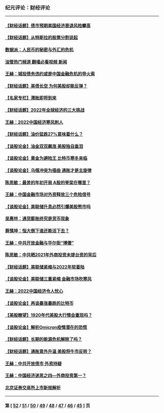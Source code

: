 ### 纪元评论：财经评论
---
#### [【财经话题】债市预期美国经济衰退风险攀高](../../pages/nsc1026/n13698043.md?04180330) 
#### [【财经话题】从特斯拉的股票分割说起](../../pages/nsc1026/n13679733.md?04180330) 
#### [数据派：人民币的秘密与外汇的危机](../../pages/nsc1026/n13667092.md?04180330) 
#### [油管热门频道 翻墙必看视频 新闻](ok?04180330)
#### [王赫：城投债务违约或是中国金融危机的导火索](../../pages/nsc1026/n13665322.md?04180330) 
#### [【财经话题】美债长空 为何美股却能反弹？](../../pages/nsc1026/n13665895.md?04180330) 
#### [【名家专栏】滞胀即将到来](../../pages/nsc1026/n13658171.md?04180330) 
#### [【财经话题】2022年全球经济的三大挑战](../../pages/nsc1026/n13654423.md?04180330) 
#### [王赫：2022中国经济寒风刺人](../../pages/nsc1026/n13651403.md?04180330) 
#### [【财经话题】油价猛跌27%意味着什么？](../../pages/nsc1026/n13648767.md?04180330) 
#### [【谈股论金】油金双双飙涨 美股独自垂泪](../../pages/nsc1026/n13631742.md?04180330) 
#### [【谈股论金】黄金为避险王 比特币寒冬来临](../../pages/nsc1026/n13600406.md?04180330) 
#### [【谈股论金】乌俄冲突为插曲 通胀才是主旋律](../../pages/nsc1026/n13576797.md?04180330) 
#### [陈思敏：最差的年初开局 A股的脊梁在哪里？](../../pages/nsc1026/n13558359.md?04180330) 
#### [王赫：中国金融市场对外资释放三个危险信号](../../pages/nsc1026/n13546389.md?04180330) 
#### [【谈股论金】美联储升息必然引爆美股熊市吗](../../pages/nsc1026/n13519194.md?04180330) 
#### [吴惠林：通货膨胀终究是货币现象](../../pages/nsc1026/n13512979.md?04180330) 
#### [蔡慎坤：恒大倒下谁还能活下去？](../../pages/nsc1026/n13501831.md?04180330) 
#### [王赫：中共开放金融与华尔街“博傻”](../../pages/nsc1026/n13501138.md?04180330) 
#### [陈思敏：中共晒2021年外商投资未提台资的背后](../../pages/nsc1026/n13501057.md?04180330) 
#### [【财经话题】美联储紧缩与2022年软着陆](../../pages/nsc1026/n13498354.md?04180330) 
#### [【谈股论金】美联储三重紧缩 金融市场吹寒风](../../pages/nsc1026/n13487202.md?04180330) 
#### [王赫：2022中国经济令人忧心](../../pages/nsc1026/n13480433.md?04180330) 
#### [【谈股论金】再谈暴涨暴跌的比特币](../../pages/nsc1026/n13428036.md?04180330) 
#### [【美股瞭望】1920年代美股大行情会重现吗？](../../pages/nsc1026/n13425425.md?04180330) 
#### [【谈股论金】解析Omicron疫情潜在的恐慌](../../pages/nsc1026/n13403704.md?04180330) 
#### [【财经话题】长期的能源危机解除了吗？](../../pages/nsc1026/n13378041.md?04180330) 
#### [【财经话题】通胀意外升温 美股将牛市反转？](../../pages/nsc1026/n13370659.md?04180330) 
#### [王赫：中共开放债市 外资持疑](../../pages/nsc1026/n13366203.md?04180330) 
#### [王赫：中国经济迷思之四—外商投资第一？](../../pages/nsc1026/n13354150.md?04180330) 
#### [北京证券交易所上市新规解析](../../pages/nsc1026/n13348292.md?04180330) 

---
#### 第 [ [52](./52.md?04180330) / [51](./51.md?04180330) / [50](./50.md?04180330) / [49](./49.md?04180330) / [48](./48.md?04180330) / [47](./47.md?04180330) / [46](./46.md?04180330) / [45](./45.md?04180330) ] 页
